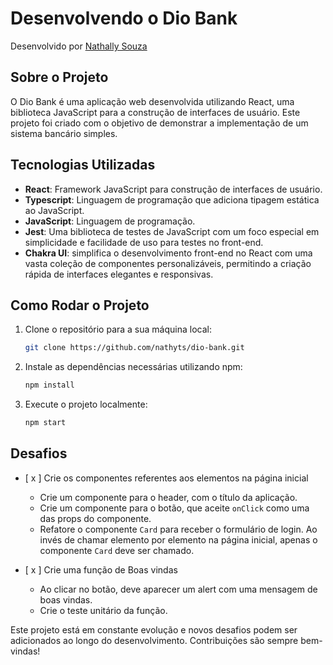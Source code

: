 # Desenvolvendo o Dio Bank

Desenvolvido por [Nathally Souza](https://github.com/nathyts)

## Sobre o Projeto

O Dio Bank é uma aplicação web desenvolvida utilizando React, uma biblioteca JavaScript para a construção de interfaces de usuário. Este projeto foi criado com o objetivo de demonstrar a implementação de um sistema bancário simples.

## Tecnologias Utilizadas

-   **React**: Framework JavaScript para construção de interfaces de usuário.
-   **Typescript**: Linguagem de programação que adiciona tipagem estática ao JavaScript.
-   **JavaScript**: Linguagem de programação.
-   **Jest**: Uma biblioteca de testes de JavaScript com um foco especial em simplicidade e facilidade de
    uso para testes no front-end.
-   **Chakra UI**: simplifica o desenvolvimento front-end no React com uma vasta coleção de componentes personalizáveis, permitindo a criação rápida de interfaces elegantes e responsivas.

## Como Rodar o Projeto

1. Clone o repositório para a sua máquina local:

    ```bash
    git clone https://github.com/nathyts/dio-bank.git
    ```

2. Instale as dependências necessárias utilizando npm:

    ```bash
    npm install
    ```

3. Execute o projeto localmente:

    ```bash
    npm start
    ```

## Desafios

-   [ x ] Crie os componentes referentes aos elementos na página inicial

    -   Crie um componente para o header, com o título da aplicação.
    -   Crie um componente para o botão, que aceite `onClick` como uma das props do componente.
    -   Refatore o componente `Card` para receber o formulário de login. Ao invés de chamar elemento por elemento na página inicial, apenas o componente `Card` deve ser chamado.

-   [ x ] Crie uma função de Boas vindas
    -   Ao clicar no botão, deve aparecer um alert com uma mensagem de boas vindas.
    -   Crie o teste unitário da função.

Este projeto está em constante evolução e novos desafios podem ser adicionados ao longo do desenvolvimento. Contribuições são sempre bem-vindas!
